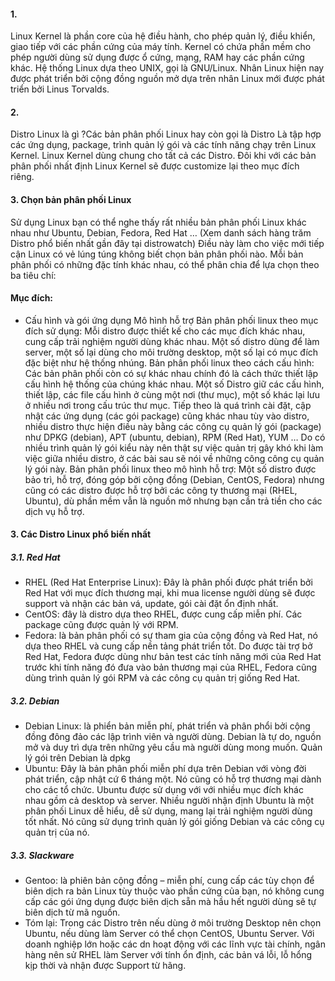 #### 1. 
Linux Kernel là phần core của hệ điều hành, cho phép quản lý, điều khiển, giao tiếp với các phần cứng của máy tính. Kernel có chứa phần mềm cho phép người dùng sử dụng được ổ cứng, mạng, RAM hay các phần cứng khác. Hệ thống Linux dựa theo UNIX, gọi là GNU/Linux. Nhân Linux hiện nay được phát triển bởi cộng đồng nguồn mở dựa trên nhân Linux mới được phát triển bởi Linus Torvalds.

#### 2.
Distro Linux là gì ?Các bản phân phối Linux hay còn gọi là Distro Là tập hợp các ứng dụng, package, trình quản lý gói và các tính năng chạy trên Linux Kernel. Linux Kernel dùng chung cho tất cả các Distro. Đôi khi với các bản phân phối nhất định Linux Kernel sẽ được customize lại theo mục đích riêng.

#### 3. Chọn bản phân phối Linux
Sử dụng Linux bạn có thể nghe thấy rất nhiều bản phân phối Linux khác nhau như Ubuntu, Debian, Fedora, Red Hat … (Xem danh sách hàng trăm Distro phổ biến nhất gần đây tại distrowatch) Điều này làm cho việc mới tiếp cận Linux có vẻ lúng túng không biết chọn bản phân phối nào. Mỗi bản phân phối có những đặc tính khác nhau, có thể phân chia để lựa chọn theo ba tiêu chí:

#### Mục đích:
- Cấu hình và gói ứng dụng
Mô hình hỗ trợ Bản phân phối linux theo mục đích sử dụng: Mỗi distro được thiết kế cho các mục đích khác nhau, cung cấp trải nghiệm người dùng khác nhau. Một số distro dùng để làm server, một số lại dùng cho môi trường desktop, một số lại có mục đích đặc biệt như hệ thống nhúng. Bản phân phối linux theo cách cấu hình: Các bản phân phối còn có sự khác nhau chính đó là cách thức thiết lập cấu hình hệ thống của chúng khác nhau. Một số Distro giữ các cấu hình, thiết lập, các file cấu hình ở cùng một nơi (thư mục), một số khác lại lưu ở nhiều nơi trong cấu trúc thư mục. Tiếp theo là quá trình cài đặt, cập nhật các ứng dụng (các gói package) cũng khác nhau tùy vào distro, nhiều distro thực hiện điều này bằng các công cụ quản lý gói (package) như DPKG (debian), APT (ubuntu, debian), RPM (Red Hat), YUM … Do có nhiều trình quản lý gói kiểu này nên thật sự việc quản trị gây khó khi làm việc giữa nhiều distro, ở các bài sau sẽ nói về những công công cụ quản lý gói này. Bản phân phối linux theo mô hình hỗ trợ: Một số distro được bảo trì, hỗ trợ, đóng góp bởi cộng đồng (Debian, CentOS, Fedora) nhưng cũng có các distro được hỗ trợ bởi các công ty thương mại (RHEL, Ubuntu), dù phần mềm vẫn là nguồn mở nhưng bạn cần trả tiền cho các dịch vụ hỗ trợ.
#### 3. Các Distro Linux phổ biến nhất
##### 3.1. Red Hat
- RHEL (Red Hat Enterprise Linux): Đây là phân phối được phát triển bởi Red Hat với mục đích thương mại, khi mua license người dùng sẽ được support và nhận các bản vá, update, gói cài đặt ổn định nhất.
- CentOS: đây là distro dựa theo RHEL, được cung cấp miễn phí. Các package cũng được quản lý với RPM.
- Fedora: là bản phân phối có sự tham gia của cộng đồng và Red Hat, nó dựa theo RHEL và cung cấp nền tảng phát triển tốt. Do được tài trợ bở Red Hat, Fedora được dùng như bản test các tính năng mới của Red Hat trước khi tính năng đó đưa vào bản thương mại của RHEL, Fedora cũng dùng trình quản lý gói RPM và các công cụ quản trị giống Red Hat.
##### 3.2. Debian
- Debian Linux: là phiển bản miễn phí, phát triển và phân phổi bởi cộng đồng đông đảo các lập trình viên và người dùng. Debian là tự do, nguồn mở và duy trì dựa trên những yêu cầu mà người dùng mong muốn. Quản lý gói trên Debian là dpkg
- Ubuntu: Đây là bản phân phối miễn phí dựa trên Debian với vòng đời phát triển, cập nhật cứ 6 tháng một. Nó cũng có hỗ trợ thương mại dành cho các tổ chức. Ubuntu được sử dụng với với nhiều mục đích khác nhau gồm cả desktop và server. Nhiều người nhận định Ubuntu là một phân phối Linux dễ hiểu, dễ sử dụng, mang lại trải nghiệm người dùng tốt nhất. Nó cũng sử dụng trình quản lý gói giống Debian và các công cụ quản trị của nó.
##### 3.3. Slackware
- Gentoo: là phiên bản cộng đồng – miễn phí, cung cấp các tùy chọn để biên dịch ra bản Linux tùy thuộc vào phần cứng của bạn, nó không cung cấp các gói ứng dụng được biên dịch sẵn mà hầu hết người dùng sẽ tự biên dịch từ mã nguồn.
- Tóm lại: Trong các Distro trên nếu dùng ở môi trường Desktop nên chọn Ubuntu, nếu dùng làm Server có thể chọn CentOS, Ubuntu Server. Với doanh nghiệp lớn hoặc các dn hoạt động với các lĩnh vực tài chính, ngân hàng nên sử RHEL làm Server với tính ổn định, các bản vá lỗi, lỗ hổng kịp thời và nhận được Support từ hãng.
